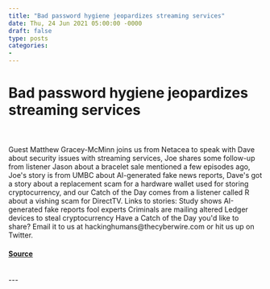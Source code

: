 ```yaml
---
title: "Bad password hygiene jeopardizes streaming services"
date: Thu, 24 Jun 2021 05:00:00 -0000
draft: false
type: posts
categories: 
- 
---
```

# Bad password hygiene jeopardizes streaming services

<br/>

<br/>
Guest Matthew Gracey-McMinn joins us from Netacea to speak with Dave about security issues with streaming services, Joe shares some follow-up from listener Jason about a bracelet sale mentioned a few episodes ago, Joe's story is from UMBC about AI-generated fake news reports, Dave's got a story about a replacement scam for a hardware wallet used for storing cryptocurrency, and our Catch of the Day comes from a listener called R about a vishing scam for DirectTV. Links to stories: Study shows AI-generated fake reports fool experts Criminals are mailing altered Ledger devices to steal cryptocurrency Have a Catch of the Day you'd like to share? Email it to us at hackinghumans@thecyberwire.com or hit us up on Twitter.

#### [Source](https://thecyberwire.com/podcasts/hacking-humans/153/notes)

<br/>
---

